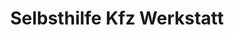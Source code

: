 ---
title: "Selbsthilfe Kfz Werkstatt"
url: /ahrensfelde/selbsthilfe-kfz-werkstatt/
shop: Autowerkstatt
---